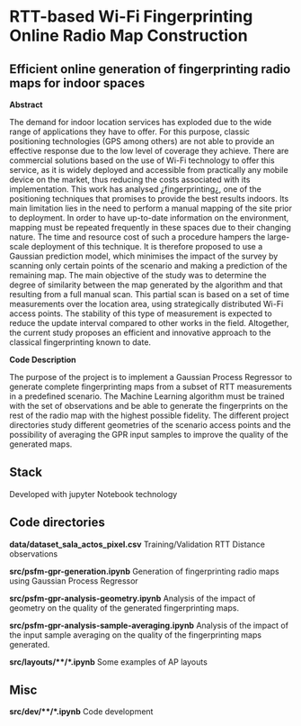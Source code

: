 # RTT-based Wi-Fi Fingerprinting Online Radio Map Construction

## Efficient online generation of fingerprinting radio maps for indoor spaces

**Abstract**

The demand for indoor location services has exploded due to the wide range of applications they have to offer. For this purpose, classic positioning technologies (GPS among others) are not able to provide an effective response due to the low level of coverage they achieve. There are commercial solutions based on the use of Wi-Fi technology to offer this service, as it is widely deployed and accessible from practically any mobile device on the market, thus reducing the costs associated with its implementation. This work has analysed ¿fingerprinting¿, one of the positioning techniques that promises to provide the best results indoors. Its main limitation lies in the need to perform a manual mapping of the site prior to deployment. In order to have up-to-date information on the environment, mapping must be repeated frequently in these spaces due to their changing nature. The time and resource cost of such a procedure hampers the large-scale deployment of this technique. It is therefore proposed to use a Gaussian prediction model, which minimises the impact of the survey by scanning only certain points of the scenario and making a prediction of the remaining map. The main objective of the study was to determine the degree of similarity between the map generated by the algorithm and that resulting from a full manual scan. This partial scan is based on a set of time measurements over the location area, using strategically distributed Wi-Fi access points. The stability of this type of measurement is expected to reduce the update interval compared to other works in the field. Altogether, the current study proposes an efficient and innovative approach to the classical fingerprinting known to date.

**Code Description**

The purpose of the project is to implement a Gaussian Process Regressor to generate complete fingerprinting maps from a subset of RTT measurements in a predefined scenario. The Machine Learning algorithm must be trained with the set of observations and be able to generate the fingerprints on the rest of the radio map with the highest possible fidelity. The different project directories study different geometries of the scenario access points and the possibility of averaging the GPR input samples to improve the quality of the generated maps.

## Stack

Developed with jupyter Notebook technology

## Code directories

**data/dataset_sala_actos_pixel.csv** Training/Validation RTT Distance observations

**src/psfm-gpr-generation.ipynb** Generation of fingerprinting radio maps using Gaussian Process Regressor

**src/psfm-gpr-analysis-geometry.ipynb** Analysis of the impact of geometry on the quality of the generated fingerprinting maps.

**src/psfm-gpr-analysis-sample-averaging.ipynb** Analysis of the impact of the input sample averaging on the quality of the fingerprinting maps generated.

**src/layouts/\*\*/*.ipynb** Some examples of AP layouts

## Misc

**src/dev/\*\*/*.ipynb** Code development




